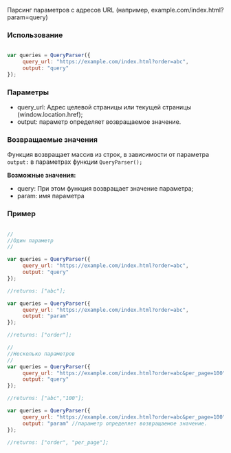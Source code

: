 Парсинг параметров с адресов URL (например, example.com/index.html?param=query)

### Использование



```js

var queries = QueryParser({
     query_url: "https://example.com/index.html?order=abc", 
     output: "query"
});

```

### Параметры 

- query_url: Адрес целевой страницы или текущей страницы (window.location.href);
- output: параметр определяет возвращаемое значение.

### Возвращаемые значения

Функция возвращает массив из строк, в зависимости от параметра ```output:``` в параметрах функции ```QueryParser();```

**Возможные значения:**
- query: При этом функция возвращает значение параметра;
- param: имя параметра

### Пример


```js

// 
//Один параметр
//

var queries = QueryParser({
     query_url: "https://example.com/index.html?order=abc",
     output: "query" 
});

//returns: ["abc"];

var queries = QueryParser({
     query_url: "https://example.com/index.html?order=abc",
     output: "param"  
});

//returns: ["order"];

// 
//Несколько параметров
//
var queries = QueryParser({
     query_url: "https://example.com/index.html?order=abc&per_page=100",
     output: "query"
});

//returns: ["abc","100"];

var queries = QueryParser({
     query_url: "https://example.com/index.html?order=abc&per_page=100",
     output: "param" //параметр определяет возвращаемое значение. 
});

//returns: ["order", "per_page"];

```
